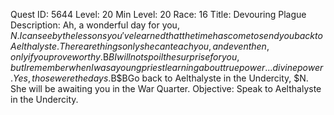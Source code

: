 Quest ID: 5644
Level: 20
Min Level: 20
Race: 16
Title: Devouring Plague
Description: Ah, a wonderful day for you, $N. I can see by the lessons you've learned that the time has come to send you back to Aelthalyste. There are things only she can teach you, and even then, only if you prove worthy.$B$BI will not spoil the surprise for you, but I remember when I was a young priest learning about true power... divine power. Yes, those were the days.$B$BGo back to Aelthalyste in the Undercity, $N. She will be awaiting you in the War Quarter.
Objective: Speak to Aelthalyste in the Undercity.
